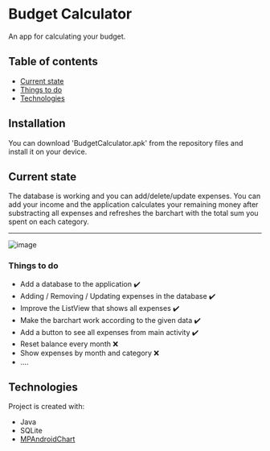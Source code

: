 # Budget Calculator
An app for calculating your budget.

## Table of contents

* [Current state](#current-state)
* [Things to do](#things-to-do)
* [Technologies](#technologies)

## Installation

You can download 'BudgetCalculator.apk' from the repository files and install it on your device.

## Current state
The database is working and you can add/delete/update expenses. You can add your income and the application calculates your remaining money after substracting all expenses and refreshes the barchart with the total sum you spent on each category.

------
![image](https://drive.google.com/uc?export=view&id=1JD62jYYfCvBJY4ZxpPj6q1bhZQJs9Rg6)

### Things to do
- Add a database to the application :heavy_check_mark:
- Adding / Removing / Updating expenses in the database :heavy_check_mark:
- Improve the ListView that shows all expenses :heavy_check_mark: 
- Make the barchart work according to the given data :heavy_check_mark: 
- Add a button to see all expenses from main activity :heavy_check_mark: 
- Reset balance every month :x:
- Show expenses by month and category :x:
- ....

## Technologies
Project is created with:
* Java
* SQLite
* [MPAndroidChart](https://github.com/PhilJay/MPAndroidChart)



